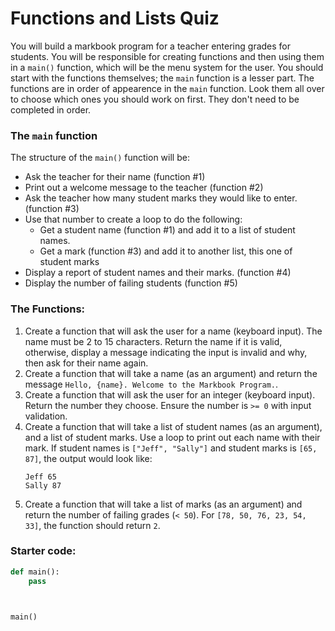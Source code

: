 # Functions and Lists Quiz

You will build a markbook program for a teacher entering grades for students. You will be responsible for creating functions and then using them in a `main()` function, which will be the menu system for the user. You should start with the functions themselves; the `main` function is a lesser part. The functions are in order of appearence in the `main` function. Look them all over to choose which ones you should work on first. They don't need to be completed in order.

### The `main` function
The structure of the `main()` function will be:

- Ask the teacher for their name (function #1)
- Print out a welcome message to the teacher (function #2)
- Ask the teacher how many student marks they would like to enter. (function #3)
- Use that number to create a loop to do the following:
  - Get a student name (function #1) and add it to a list of student names.
  - Get a mark (function #3) and add it to another list, this one of student marks
- Display a report of student names and their marks. (function #4)
- Display the number of failing students (function #5)


### The Functions:
1. Create a function that will ask the user for a name (keyboard input). The name must be 2 to 15 characters. Return the name if it is valid, otherwise, display a message indicating the input is invalid and why, then ask for their name again.
2. Create a function that will take a name (as an argument) and return the message `Hello, {name}. Welcome to the Markbook Program.`.
3. Create a function that will ask the user for an integer (keyboard input). Return the number they choose. Ensure the number is `>= 0` with input validation.
4. Create a function that will take a list of student names (as an argument), and a list of student marks. Use a loop to print out each name with their mark. If student names is `["Jeff", "Sally"]` and student marks is `[65, 87]`, the output would look like:
    ```
    Jeff 65
    Sally 87
    ```
5. Create a function that will take a list of marks (as an argument) and return the number of failing grades (`< 50`). For `[78, 50, 76, 23, 54, 33]`, the function should return `2`.

### Starter code:
```python
def main():
    pass



main()
```
